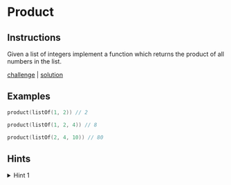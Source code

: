 # Product

## Instructions

Given a list of integers implement a function which returns the product of all numbers in the list.

[challenge](challenge.kt) | [solution](solution.kt)

## Examples

```kotlin
product(listOf(1, 2)) // 2

product(listOf(1, 2, 4)) // 8

product(listOf(2, 4, 10)) // 80
```

## Hints

<details>
<summary>Hint 1</summary>
You can use recursion
</details>
